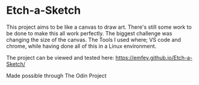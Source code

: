 # Etch-a-Sketch
This project aims to be like a canvas to draw art. There's still some work to be done to make this all work perfectly.
The biggest challenge was changing the size of the canvas.
The Tools I used where; VS code and chrome, while having done all of this in a Linux environment.

The project can be viewed and tested here: https://emfey.github.io/Etch-a-Sketch/

Made possible through The Odin Project